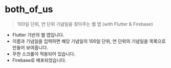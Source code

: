 # both_of_us

> 100일 단위, 연 단위 기념일을 찾아주는 웹 앱 (with Flutter & Firebase)

- Flutter 기반의 웹 앱입니다.
- 이름과 기념일을 입력하면 해당 기념일의 100일 단위, 연 단위의 기념일을 목록으로 만들어 보여줍니다.
- 무한 스크롤이 적용되어 있습니다.
- Firebase로 배포되었습니다.